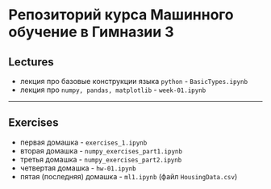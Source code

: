 # Репозиторий курса Машинного обучение в Гимназии 3

## Lectures

- лекция про базовые конструкции языка `python` - `BasicTypes.ipynb`
- лекция про `numpy, pandas, matplotlib` - `week-01.ipynb`

---

## Exercises

- первая домашка - `exercises_1.ipynb`
- вторая домашка - `numpy_exercises_part1.ipynb`
- третья домашка - `numpy_exercises_part2.ipynb`
- четвертая домашка - `hw-01.ipynb`
- пятая (последняя) домашка - `ml1.ipynb` (файл `HousingData.csv`)
